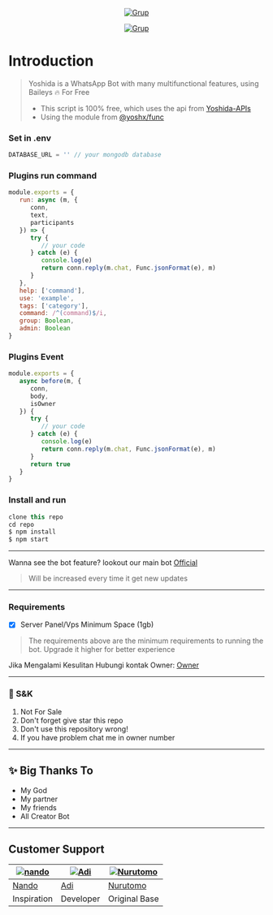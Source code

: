 <p align="center">
<a href="https://wa.me/6282375933838"><img title="Grup" src="https://img.shields.io/badge/Contact to Owner-black.svg?style=for-the-badge&logo=whatsapp"></a>
</p>
<p align="center">
<a href="https://chat.whatsapp.com/HnoKcpzYsKE5y0thEM060h"><img title="Grup" src="https://img.shields.io/badge/Grup WhatsApp Yoshida Bot-green.svg?style=for-the-badge&logo=whatsapp"></a>

# Introduction
> Yoshida is a WhatsApp Bot with many multifunctional features, using Baileys 🔥 For Free
> - This script is 100% free, which uses the api from [Yoshida-APIs](https://api.yoshida.my.id)
> - Using the module from [@yoshx/func](https://github.com/YuuraHz/Func)

### Set in .env
```Javascript
DATABASE_URL = '' // your mongodb database 
```

### Plugins run command 
```Javascript
module.exports = {
   run: async (m, {
      conn,
      text,
      participants
   }) => {
      try {
         // your code
      } catch (e) {
         console.log(e)
         return conn.reply(m.chat, Func.jsonFormat(e), m)
      }
   },
   help: ['command'],
   use: 'example',
   tags: ['category'],
   command: /^(command)$/i,
   group: Boolean,
   admin: Boolean
}
```

### Plugins Event
```Javascript
module.exports = {
   async before(m, {
      conn,
      body,
      isOwner
   }) {
      try {
         // your code
      } catch (e) {
         console.log(e)
         return conn.reply(m.chat, Func.jsonFormat(e), m)
      }
      return true
   }
}
```

### Install and run
```js
clone this repo
cd repo
$ npm install
$ npm start
```
---------
Wanna see the bot feature? lookout our main bot [Official](https://wa.me/62856400229695?text=.menu)
> Will be increased every time it get new updates
---------
### Requirements
- [x] Server Panel/Vps Minimum Space (1gb)
> The requirements above are the minimum requirements to running the bot. Upgrade it higher for better experience

Jika Mengalami Kesulitan Hubungi kontak Owner:
[Owner](https://wa.me/6282375933838)

---------

### 📮 S&K
1. Not For Sale
2. Don't forget give star this repo
3. Don't use this repository wrong!
4. If you have problem chat me in owner number

---------

## ✨ Big Thanks To
- My God
- My partner
- My friends 
- All Creator Bot
---------

## Customer Support
 [![nando](https://github.com/rifnd.png?size=100)](https://github.com/rifnd) | [![Adi](https://github.com/YuuraHz.png?size=100)](https://github.com/YuuraHz) | [![Nurutomo](https://github.com/Nurutomo.png?size=100)](https://github.com/Nurutomo)
----|----|----
[Nando](https://github.com/rifnd) | [Adi](https://github.com/YuuraHz) | [Nurutomo](https://github.com/Nurutomo)
 Inspiration | Developer | Original Base